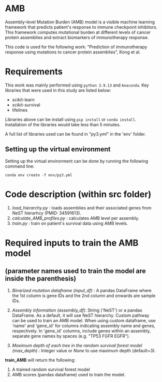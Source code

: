 # AMB
Assembly-level Mutation Burden (AMB) model is a visible machine learning framework that predicts patient's response to immune checkpoint inhibitors. This framework computes mutational burden at different levels of cancer protein assemblies and extract biomarkers of immunotherapy response.

This code is used for the following work:
"Prediction of immunotherapy response using mutations to cancer protein assemblies", Kong et al.



# Requirements
This work was mainly performed using `python 3.9.13` and `Anaconda`. Key libraries that were used in this study are listed below:

- scikit-learn
- scikit-survival
- lifelines

Libraries above can be install using `pip install` or `conda install`. Installation of the libraries would take less than 5 minutes.


A full list of libraries used can be found in "py3.yml" in the 'env' folder.


## Setting up the virtual environment
Setting up the virtual environment can be done by running the following command line:

`conda env create -f env/py3.yml`



# Code description (within **src** folder)
1. *load_hierarchy.py* : loads assemblies and their associated genes from NeST hierarhcy (PMID: 34591613).
2. *calculate_AMB_profiles.py* : calculates AMB level per assembly. 
3. *train.py* : train on patient's survival data using AMB levels.



# Required inputs to train the AMB model
## (parameter names used to train the model are inside the parenthesis)
1. *Binarized mutation dataframe (input_df)* : A pandas DataFrame where the 1st column is gene IDs and the 2nd column and onwards are sample IDs.
2. *Assembly information (assembly_df)*: String ('NeST') or a pandas DataFrame. As a default, it will use NeST hierarchy. Custom pathway can be used to train an AMB model. When using custom dataframe, use 'name' and 'gene_id' for columns indicating assembly name and genes, respectively.
In 'gene_id' columns, include genes within an assembly, separate gene names by spaces (e.g. "TP53 FGFR EGFR").

3. *Maximum depth of each tree in the random survival forest model (max_depth)* : Integer value or *None* to use maximum depth (default=3). 


**train_AMB** will return the following:
1. A trained random survival forest model
2. AMB scores (pandas dataframe) used to train the model.
